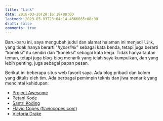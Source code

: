 ```yaml
---
title: "Link"
date: 2018-03-20T20:16:19+08:00
lastmod: 2023-05-03T23:04:14.4666665+08:00
draft: false
comments: true
---
```


Baru-baru ini, saya mengubah judul dan alamat halaman ini menjadi `link`, yang tidak hanya berarti "_hyperlink_" sebagai kata benda, tetapi juga berarti "koneksi" itu sendiri dan "koneksi" sebagai kata kerja. Tidak hanya tautan teman, tetapi juga blog-blog menarik yang telah saya kumpulkan, dan yang lebih penting, juga sebagai papan pesan.

Berikut ini beberapa situs web favorit saya. Ada blog pribadi dan kolom yang ditulis oleh tim. Ada berbagai pemimpin teknis dan jiwa menarik yang mencintai kehidupan:

- [Project Awesome](https://project-awesome.org/)
- [Petani Kode](https://www.petanikode.com/)
- [Santri Koding](https://santrikoding.com/)
- [Flavio Copes (flaviocopes.com)](https://flaviocopes.com/)
- [Victoria Drake](https://victoria.dev/)
